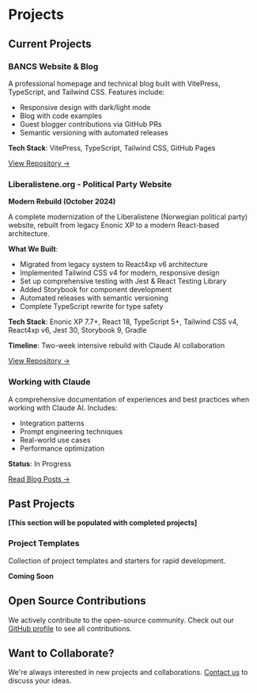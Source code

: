 # Projects

## Current Projects

<div class="project-card mb-6">

### BANCS Website & Blog
A professional homepage and technical blog built with VitePress, TypeScript, and Tailwind CSS. Features include:
- Responsive design with dark/light mode
- Blog with code examples
- Guest blogger contributions via GitHub PRs
- Semantic versioning with automated releases

**Tech Stack**: VitePress, TypeScript, Tailwind CSS, GitHub Pages

[View Repository →](https://github.com/BANCS-Norway/home)

</div>

<div class="project-card mb-6">

### Liberalistene.org - Political Party Website
**Modern Rebuild (October 2024)**

A complete modernization of the Liberalistene (Norwegian political party) website, rebuilt from legacy Enonic XP to a modern React-based architecture.

**What We Built**:
- Migrated from legacy system to React4xp v6 architecture
- Implemented Tailwind CSS v4 for modern, responsive design
- Set up comprehensive testing with Jest & React Testing Library
- Added Storybook for component development
- Automated releases with semantic versioning
- Complete TypeScript rewrite for type safety

**Tech Stack**: Enonic XP 7.7+, React 18, TypeScript 5+, Tailwind CSS v4, React4xp v6, Jest 30, Storybook 9, Gradle

**Timeline**: Two-week intensive rebuild with Claude AI collaboration

[View Repository →](https://github.com/Liberalistene-Developers/lib.no)

</div>

<div class="project-card mb-6">

### Working with Claude
A comprehensive documentation of experiences and best practices when working with Claude AI. Includes:
- Integration patterns
- Prompt engineering techniques
- Real-world use cases
- Performance optimization

**Status**: In Progress

[Read Blog Posts →](/blog/)

</div>

## Past Projects

**[This section will be populated with completed projects]**

<div class="project-card mb-6">

### Project Templates
Collection of project templates and starters for rapid development.

**Coming Soon**

</div>

## Open Source Contributions

We actively contribute to the open-source community. Check out our [GitHub profile](https://github.com/BANCS-Norway) to see all contributions.

## Want to Collaborate?

We're always interested in new projects and collaborations. [Contact us](/contact) to discuss your ideas.

<style scoped>
.mb-6 {
  margin-bottom: 1.5rem;
}
</style>
